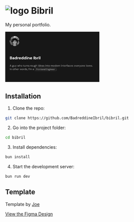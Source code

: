 # <img src="/public/images/bibril.ico" alt="logo" /> Bibril

My personal portfolio.

<img src="/public/images/bibril-og.png" alt="og" width="300" />

## Installation

1. Clone the repo:

```bash
git clone https://github.com/BadreddineIbril/bibril.git
```

2. Go into the project folder:

```bash
cd bibril
```

3. Install dependencies:

```bash
bun install
```

4. Start the development server:

```bash
bun run dev
```

## Template

Template by [Joe](https://www.figma.com/@joengn)

[View the Figma Design](https://www.figma.com/community/file/1502611162074687679/minimal-personal-resume-responsive-personal-website)
